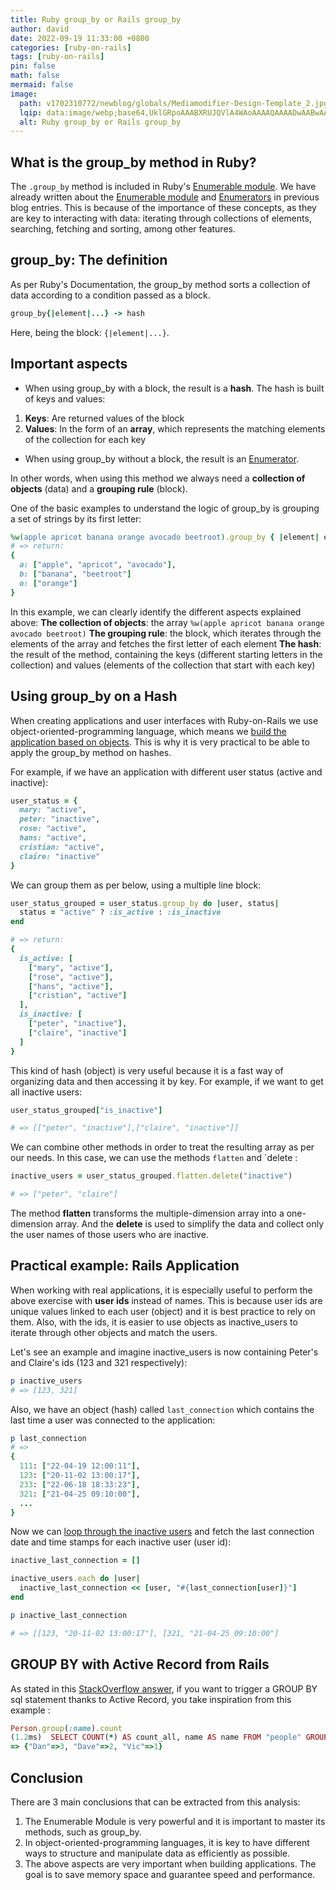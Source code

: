```yaml
---
title: Ruby group_by or Rails group_by
author: david
date: 2022-09-19 11:33:00 +0800
categories: [ruby-on-rails]
tags: [ruby-on-rails]
pin: false
math: false
mermaid: false
image:
  path: v1702310772/newblog/globals/Mediamodifier-Design-Template_2.jpg
  lqip: data:image/webp;base64,UklGRpoAAABXRUJQVlA4WAoAAAAQAAAADwAABwAAQUxQSDIAAAARL0AmbZurmr57yyIiqE8oiG0bejIYEQTgqiDA9vqnsUSI6H+oAERp2HZ65qP/VIAWAFZQOCBCAAAA8AEAnQEqEAAIAAVAfCWkAALp8sF8rgRgAP7o9FDvMCkMde9PK7euH5M1m6VWoDXf2FkP3BqV0ZYbO6NA/VFIAAAA
  alt: Ruby group_by or Rails group_by
---
```


## What is the group_by method in Ruby?

The `.group_by` method is included in Ruby's <a href="https://ruby-doc.org/core-3.1.2/Enumerable.html" target="_blank">Enumerable module</a>. 
We have already written about the [Enumerable module](https://www.bootrails.com/blog/ruby-enumerable-module/) and [Enumerators](https://www.bootrails.com/blog/ruby-enumerator-what-why-how/) in previous blog entries. 
This is because of the importance of these concepts, as they are key to interacting with data: iterating through collections of elements, searching, fetching and sorting, among other features.

## group_by: The definition

As per Ruby's Documentation, the group_by method sorts a collection of data according to a condition passed as a block.

```ruby
group_by{|element|...} -> hash
```

Here, being the block: `{|element|...}`.

## Important aspects

- When using group_by with a block, the result is a **hash**. The hash is built of keys and values:
1. **Keys**: Are returned values of the block
2. **Values**: In the form of an **array**, which represents the matching elements of the collection for each key
- When using group_by without a block, the result is an [Enumerator](https://www.bootrails.com/blog/ruby-enumerator-what-why-how/#:~:text=Copy-,Enumerator,-%3A%20A%20class%20that).

In other words, when using this method we always need a **collection of objects** (data) and a **grouping rule** (block).

One of the basic examples to understand the logic of group_by is grouping a set of strings by its first letter:

```ruby
%w(apple apricot banana orange avocado beetroot).group_by { |element| element[0]}
# => return:
{
  a: ["apple", "apricot", "avocado"],
  b: ["banana", "beetroot"]
  o: ["orange"]
}
```

In this example, we can clearly identify the different aspects explained above:
**The collection of objects**: the array `%w(apple apricot banana orange avocado beetroot)`
**The grouping rule**: the block, which iterates through the elements of the array and fetches the first letter of each element
**The hash**: the result of the method, containing the keys (different starting letters in the collection) and values (elements of the collection that start with each key)

## Using group_by on a Hash

When creating applications and user interfaces with Ruby-on-Rails we use object-oriented-programming language, which means we <a href="https://www.rubyguides.com/ruby-tutorial/object-oriented-programming/#:~:text=What%20Is%20Object%2DOriented%20Programming%3F" target="_blank" >build the application based on objects</a>. This is why it is very practical to be able to apply the group_by method on hashes.

For example, if we have an application with different user status (active and inactive):

```ruby
user_status = {
  mary: "active",
  peter: "inactive",
  rose: "active",
  hans: "active",
  cristian: "active",
  claire: "inactive"
}
```

We can group them as per below, using a multiple line block:

```ruby
user_status_grouped = user_status.group_by do |user, status|
  status = "active" ? :is_active : :is_inactive
end

# => return:
{
  is_active: [
    ["mary", "active"],
    ["rose", "active"],
    ["hans", "active"],
    ["cristian", "active"]
  ],
  is_inactive: [
    ["peter", "inactive"],
    ["claire", "inactive"]
  ]
}
```

This kind of hash (object) is very useful because it is a fast way of organizing data and then accessing it by key. For example, if we want to get all inactive users:

```ruby
user_status_grouped["is_inactive"]

# => [["peter", "inactive"],["claire", "inactive"]]
```

We can combine other methods in order to treat the resulting array as per our needs. In this case, we can use the methods `flatten` and `delete :

```ruby
inactive_users = user_status_grouped.flatten.delete("inactive")

# => ["peter", "claire"]
```

The method **flatten** transforms the multiple-dimension array into a one-dimension array. And the **delete** is used to simplify the data and collect only the user names of those users who are inactive.

## Practical example: Rails Application

When working with real applications, it is especially useful to perform the above exercise with **user ids** instead of names. This is because user ids are unique values linked to each user (object) and it is best practice to rely on them. Also, with the ids, it is easier to use objects as inactive_users to iterate through other objects and match the users.

Let's see an example and imagine inactive_users is now containing Peter's and Claire's ids (123 and 321 respectively):

```ruby
p inactive_users
# => [123, 321]
```

Also, we have an object (hash) called `last_connection`  which contains the last time a user was connected to the application:

```ruby
p last_connection
# =>  
{
  111: ["22-04-19 12:00:11"],
  123: ["20-11-02 13:00:17"],
  233: ["22-06-18 18:33:23"],
  321: ["21-04-25 09:10:00"],
  ...
}
```

Now we can [loop through the inactive users](https://www.bootrails.com/blog/ruby-loops-overview/) and fetch the last connection date and time stamps for each inactive user (user id):

```ruby
inactive_last_connection = []

inactive_users.each do |user|
  inactive_last_connection << [user, "#{last_connection[user]}"]
end

p inactive_last_connection

# => [[123, "20-11-02 13:00:17"], [321, "21-04-25 09:10:00"]
```

## GROUP BY with Active Record from Rails

As stated in this <a href="https://stackoverflow.com/a/31881463/2595513" target="_blank">StackOverflow answer</a>, if you want to trigger a GROUP BY sql statement thanks to Active Record, you take inspiration from this example :

```ruby
Person.group(:name).count
(1.2ms)  SELECT COUNT(*) AS count_all, name AS name FROM "people" GROUP BY "people"."name"
=> {"Dan"=>3, "Dave"=>2, "Vic"=>1} 
```


## Conclusion

There are 3 main conclusions that can be extracted from this analysis:

1. The Enumerable Module is very powerful and it is important to master its methods, such as group_by.
2. In object-oriented-programming languages, it is key to have different ways to structure and manipulate data as efficiently as possible.
3. The above aspects are very important when building applications. The goal is to save memory space and guarantee speed and performance.